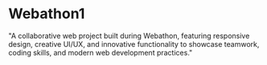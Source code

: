 # Webathon1
"A collaborative web project built during Webathon, featuring responsive design, creative UI/UX, and innovative functionality to showcase teamwork, coding skills, and modern web development practices."
